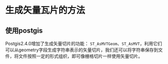 # 生成矢量瓦片的方法

## 使用postgis

Postgis2.4.0增加了生成矢量切片的功能： `ST_AsMVTGeom`、`ST_AsMVT`，利用它们可以从geometry字段生成字符串表示的矢量切片，我们还可以将字符串保存到文件，将文件按照一定的形式组织，即可像栅格切片一样使用矢量切片。